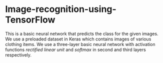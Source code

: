 # Image-recognition-using-TensorFlow
This is a basic neural network that predicts the class for the given images. We use a preloaded dataset in Keras which contains images of various clothing items.
We use a three-layer basic neural network with activation functions *rectified linear unit* and *softmax* in second and third layers respectively.
